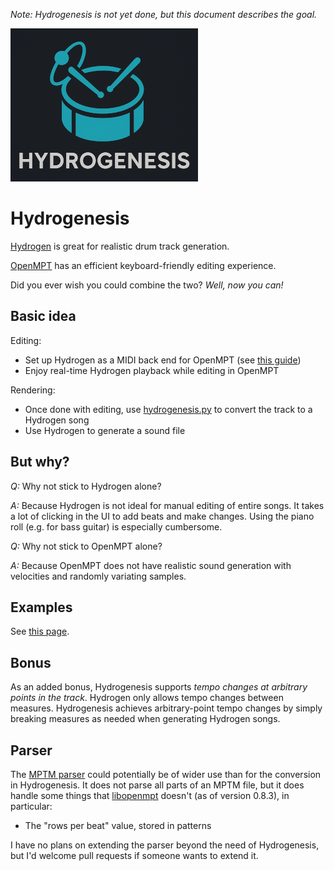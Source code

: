 *Note: Hydrogenesis is not yet done, but this document describes the goal.*

![](./logo.png)

# Hydrogenesis

[Hydrogen](http://hydrogen-music.org) is great for realistic drum track generation.

[OpenMPT](https://openmpt.org) has an efficient keyboard-friendly editing experience.

Did you ever wish you could combine the two? *Well, now you can!*

## Basic idea

Editing:

  * Set up Hydrogen as a MIDI back end for OpenMPT (see [this guide](./doc/playback_setup.md))
  * Enjoy real-time Hydrogen playback while editing in OpenMPT

Rendering:

  * Once done with editing, use [hydrogenesis.py](./src/hydrogenesis.py) to convert the track to a Hydrogen song
  * Use Hydrogen to generate a sound file

## But why?

*Q:* Why not stick to Hydrogen alone?

*A:* Because Hydrogen is not ideal for manual editing of entire songs. It takes a lot of clicking in the UI to add beats and make changes. Using the piano roll (e.g. for bass guitar) is especially cumbersome.

*Q:* Why not stick to OpenMPT alone?

*A:* Because OpenMPT does not have realistic sound generation with velocities and randomly variating samples.

## Examples

See [this page](./doc/examples.md).

## Bonus

As an added bonus, Hydrogenesis supports *tempo changes at arbitrary points in the track*. Hydrogen only allows tempo changes between measures. Hydrogenesis achieves arbitrary-point tempo changes by simply breaking measures as needed when generating Hydrogen songs.

## Parser

The [MPTM parser](./src/mptm_parser.py) could potentially be of wider use than for the conversion in Hydrogenesis. It does not parse all parts of an MPTM file, but it does handle some things that [libopenmpt](https://lib.openmpt.org/libopenmpt/) doesn't (as of version 0.8.3), in particular:

  * The "rows per beat" value, stored in patterns

I have no plans on extending the parser beyond the need of Hydrogenesis, but I'd welcome pull requests if someone wants to extend it.
